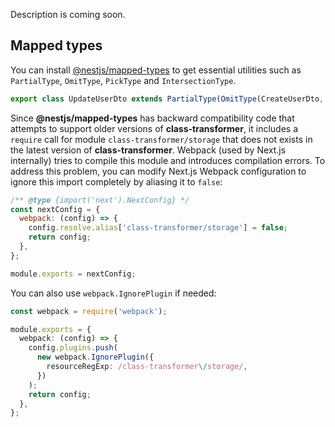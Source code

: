 Description is coming soon.

## Mapped types

You can install [@nestjs/mapped-types](https://github.com/nestjs/mapped-types) to get essential utilities such as `PartialType`, `OmitType`, `PickType` and `IntersectionType`.

```ts
export class UpdateUserDto extends PartialType(OmitType(CreateUserDto, ['email'] as const)) {}
```

Since **@nestjs/mapped-types** has backward compatibility code that attempts to support older versions of **class-transformer**, it includes a `require` call for module `class-transformer/storage` that does not exists in the latest version of **class-transformer**. Webpack (used by Next.js internally) tries to compile this module and introduces compilation errors. To address this problem, you can modify Next.js Webpack configuration to ignore this import completely by aliasing it to `false`:

```js
/** @type {import('next').NextConfig} */
const nextConfig = {
  webpack: (config) => {
    config.resolve.alias['class-transformer/storage'] = false;
    return config;
  },
};

module.exports = nextConfig;
```

You can also use `webpack.IgnorePlugin` if needed:

```ts
const webpack = require('webpack');

module.exports = {
  webpack: (config) => {
    config.plugins.push(
      new webpack.IgnorePlugin({
        resourceRegExp: /class-transformer\/storage/,
      })
    );
    return config;
  },
};
```
